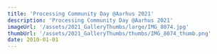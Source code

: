 ```yaml
---
title: 'Processing Community Day @Aarhus 2021'
description: 'Processing Community Day @Aarhus 2021'
imageUrl: '/assets/2021_GalleryThumbs/large/IMG_8074.jpg'
thumbUrl: '/assets/2021_GalleryThumbs/thumbs/IMG_8074_thumb.png'
date: 2010-01-01
---
```

